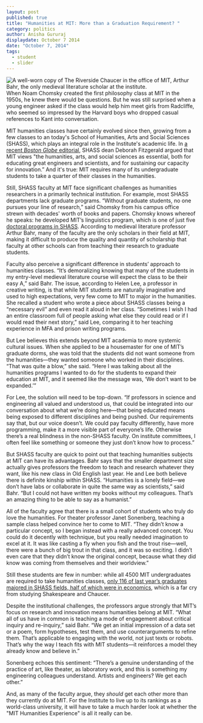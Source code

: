```yaml
---
layout: post
published: true
title: "Humanities at MIT: More than a Graduation Requirement? "
category: politics
author: Anisha Gururaj
displaydate: October 7 2014
date: "October 7, 2014"
tags: 
  - student
  - slider
---
```


![A well-worn copy of _The Riverside Chaucer_ in the office of MIT, Arthur Bahr, the only medieval literature scholar at the institute.](https://ifeverythinghadaword.files.wordpress.com/2014/09/dsc_0341.jpg)
When Noam Chomsky created the first philosophy class at MIT in the 1950s, he knew there would be questions. But he was still surprised when a young engineer asked if the class would help him meet girls from Radcliffe, who seemed so impressed by the Harvard boys who dropped casual references to Kant into conversation.

MIT humanities classes have certainly evolved since then, growing from a few classes to an today's School of Humanities, Arts and Social Sciences (SHASS), which plays an integral role in the Institute's academic life. In [a recent _Boston Globe_ editorial](http://www.bostonglobe.com/opinion/2014/04/30/mit-humanities-are-just-important-stem/ZOArg1PgEFy2wm4ptue56I/story.html), SHASS dean Deborah Fitzgerald argued that MIT views "the humanities, arts, and social sciences as essential, both for educating great engineers and scientists, and for sustaining our capacity for innovation.” And it's true: MIT requires many of its undergraduate students to take a quarter of their classes in the humanities. 

Still, SHASS faculty at MIT face significant challenges as humanities researchers in a primarily technical institution. For example, most SHASS departments lack graduate programs. “Without graduate students, no one pursues your line of research,” said Chomsky from his campus office strewn with decades' worth of books and papers. Chomsky knows whereof he speaks: he developed MIT’s linguistics program, which is one of just five [doctoral programs in SHASS](http://shass.mit.edu/graduate). According to medieval literature professor Arthur Bahr, many of the faculty are the only scholars in their field at MIT, making it difficult to produce the quality and quantity of scholarship that faculty at other schools can from teaching their research to graduate students. 

Faculty also perceive a significant difference in students’ approach to humanities classes. “It’s demoralizing knowing that many of the students in my entry-level medieval literature course will expect the class to be their easy A,” said Bahr. The issue, according to Helen Lee, a professor in creative writing, is that while MIT students are naturally imaginative and used to high expectations, very few come to MIT to major in the humanities. She recalled a student who wrote a piece about SHASS classes being a “necessary evil” and even read it aloud in her class. “Sometimes I wish I had an entire classroom full of people asking what else they could read or if I would read their next story,” said Lee, comparing it to her teaching experience in MFA and prison writing programs.

But Lee believes this extends beyond MIT academia to more systemic cultural issues. When she applied to be a housemaster for one of MIT’s graduate dorms, she was told that the students did not want someone from the humanities—they wanted someone who worked in their disciplines. “That was quite a blow,” she said. “Here I was talking about all the humanities programs I wanted to do for the students to expand their education at MIT, and it seemed like the message was, ‘We don’t want to be expanded.’”

For Lee, the solution will need to be top-down. “If professors in science and engineering all valued and understood us, that could be integrated into our conversation about what we’re doing here—that being educated means being exposed to different disciplines and being pushed. Our requirements say that, but our voice doesn’t. We could pay faculty differently, have more programming, make it a more visible part of everyone’s life. Otherwise there’s a real blindness in the non-SHASS faculty. On institute committees, I often feel like something or someone they just don’t know how to process.” 

But SHASS faculty are quick to point out that teaching humanities subjects at MIT can have its advantages. Bahr says that the smaller department size actually gives professors the freedom to teach and research whatever they want, like his new class in Old English last year. He and Lee both believe there is definite kinship within SHASS. “Humanities is a lonely field—we don’t have labs or collaborate in quite the same way as scientists,” said Bahr. “But I could not have written my books without my colleagues. That’s an amazing thing to be able to say as a humanist.”

All of the faculty agree that there is a small cohort of students who truly do love the humanities. For theater professor Janet Sonenberg, teaching a sample class helped convince her to come to MIT. “They didn’t know a particular concept, so I began instead with a really advanced concept. You could do it decently with technique, but you really needed imagination to excel at it. It was like casting a fly when you fish and the trout rise—well, there were a bunch of big trout in that class, and it was so exciting. I didn’t even care that they didn’t know the original concept, because what they did know was coming from themselves and their worldview.”

Still these students are few in number: while all 4500 MIT undergraduates are required to take humanities classes, [only 116 of last year’s graduates majored in SHASS fields, half of which were in economics](http://web.mit.edu/registrar/stats/yrpts/index.html), which is a far cry from studying Shakespeare and Chaucer.

Despite the institutional challenges, the professors argue strongly that MIT’s focus on research and innovation means humanities belong at MIT. “What all of us have in common is teaching a mode of engagement about critical inquiry and re-inquiry,” said Bahr. “We get an initial impression of a data set or a poem, form hypotheses, test them, and use counterarguments to refine them. That’s applicable to engaging with the world, not just texts or robots. That’s why the way I teach fits with MIT students—it reinforces a model they already know and believe in.”

Sonenberg echoes this sentiment: “There’s a genuine understanding of the practice of art, like theater, as laboratory work, and this is something my engineering colleagues understand. Artists and engineers? We get each other.”

And, as many of the faculty argue, they _should_ get each other more than they currently do at MIT. For the Institute to live up to its rankings as a world-class university, it will have to take a much harder look at whether the "MIT Humanities Experience" is all it really can be.